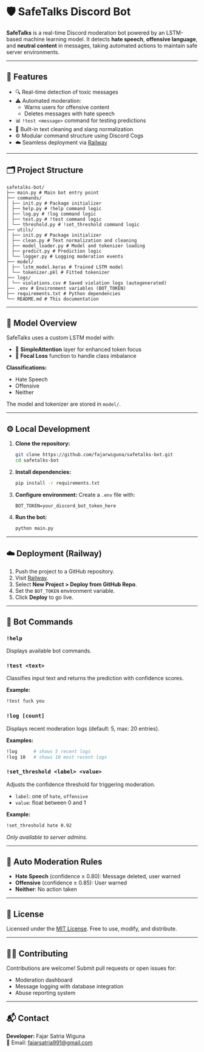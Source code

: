 # 🛡️ SafeTalks Discord Bot

**SafeTalks** is a real-time Discord moderation bot powered by an LSTM-based machine learning model. It detects **hate speech**, **offensive language**, and **neutral content** in messages, taking automated actions to maintain safe server environments.

---

## 🚀 Features

- 🔍 Real-time detection of toxic messages
- ⚠️ Automated moderation:
  - Warns users for offensive content
  - Deletes messages with hate speech
- 📊 `!test <message>` command for testing predictions
- 🧼 Built-in text cleaning and slang normalization
- ⚙️ Modular command structure using Discord Cogs
- ☁️ Seamless deployment via [Railway](https://railway.app)

---

## 🗂️ Project Structure

```
safetalks-bot/
├── main.py # Main bot entry point
├── commands/
│ ├── init.py # Package initializer
│ ├── help.py # !help command logic
│ ├── log.py # !log command logic
│ ├── test.py # !test command logic
│ └── threshold.py # !set_threshold command logic
├── utils/
│ ├── init.py # Package initializer
│ ├── clean.py # Text normalization and cleaning
│ ├── model_loader.py # Model and tokenizer loading
│ ├── predict.py # Prediction logic
│ └── logger.py # Logging moderation events
├── model/
│ ├── lstm_model.keras # Trained LSTM model
│ └── tokenizer.pkl # Fitted tokenizer
├── logs/
│ └── violations.csv # Saved violation logs (autogenerated)
├── .env # Environment variables (BOT_TOKEN)
├── requirements.txt # Python dependencies
└── README.md # This documentation
```

---

## 🧠 Model Overview

SafeTalks uses a custom LSTM model with:
- 🧠 **SimpleAttention** layer for enhanced token focus
- 🎯 **Focal Loss** function to handle class imbalance

**Classifications:**
- Hate Speech
- Offensive
- Neither

The model and tokenizer are stored in `model/`.

---

## ⚙️ Local Development

1. **Clone the repository:**
   ```bash
   git clone https://github.com/fajarwiguna/safetalks-bot.git
   cd safetalks-bot
   ```

2. **Install dependencies:**
   ```bash
   pip install -r requirements.txt
   ```

3. **Configure environment:**
   Create a `.env` file with:
   ```
   BOT_TOKEN=your_discord_bot_token_here
   ```

4. **Run the bot:**
   ```bash
   python main.py
   ```

---

## ☁️ Deployment (Railway)

1. Push the project to a GitHub repository.
2. Visit [Railway](https://railway.app/).
3. Select **New Project > Deploy from GitHub Repo**.
4. Set the `BOT_TOKEN` environment variable.
5. Click **Deploy** to go live.

---

## 💬 Bot Commands

### `!help`
Displays available bot commands.

### `!test <text>`
Classifies input text and returns the prediction with confidence scores.

**Example:**
```bash
!test fuck you
```

### `!log [count]`
Displays recent moderation logs (default: 5, max: 20 entries).

**Examples:**
```bash
!log      # shows 5 recent logs
!log 10   # shows 10 most recent logs
```

### `!set_threshold <label> <value>`
Adjusts the confidence threshold for triggering moderation.

- `label`: one of `hate`, `offensive`
- `value`: float between 0 and 1

**Example:**
```bash
!set_threshold hate 0.92
```

*Only available to server admins.*

---

## 🔐 Auto Moderation Rules

- **Hate Speech** (confidence ≥ 0.80): Message deleted, user warned
- **Offensive** (confidence ≥ 0.85): User warned
- **Neither**: No action taken

---

## 📜 License

Licensed under the [MIT License](LICENSE). Free to use, modify, and distribute.

---

## 🙋‍♂️ Contributing

Contributions are welcome! Submit pull requests or open issues for:
- Moderation dashboard
- Message logging with database integration
- Abuse reporting system

---

## 📬 Contact

**Developer:** Fajar Satria Wiguna  
📧 Email: [fajarsatria991@gmail.com](mailto:fajarsatria991@gmail.com)  
